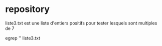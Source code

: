 # repository
liste3.txt est une liste d'entiers positifs pour tester lesquels sont multiples de 7

egrep '<copier-coller le texte de regexp.txt>' liste3.txt
